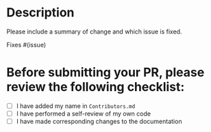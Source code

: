 # Description

Please include a summary of change and which issue is fixed. 

Fixes #(issue)

# Before submitting your PR, please review the following checklist:

- [ ] I have added my name in `Contributors.md`
- [ ] I have performed a self-review of my own code
- [ ] I have made corresponding changes to the documentation

